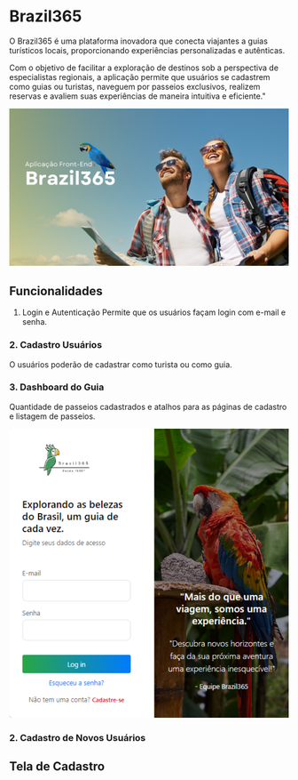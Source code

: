# Brazil365

O Brazil365 é uma plataforma inovadora que conecta viajantes a guias turísticos locais, proporcionando experiências personalizadas e autênticas. 

Com o objetivo de facilitar a exploração de destinos sob a perspectiva de especialistas regionais, a aplicação permite que usuários se cadastrem como guias ou turistas, naveguem por passeios exclusivos, realizem reservas e avaliem suas experiências de maneira intuitiva e eficiente."

![Brazil365](./src/assets/Read.me-Brazil365.png)


## Funcionalidades

1. Login e Autenticação
Permite que os usuários façam login com e-mail e senha. 

### 2. Cadastro Usuários
O usuários poderão de cadastrar como turista ou como guia.

### 3. Dashboard do Guia
Quantidade de passeios cadastrados e atalhos para as páginas de cadastro e listagem de passeios.

![Brazil365](./src/assets/PaginadeLogin.png)

### 2. Cadastro de Novos Usuários

## Tela de Cadastro

